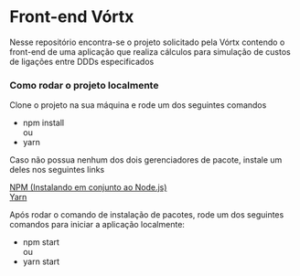 # Front-end Vórtx

<p>Nesse repositório encontra-se o projeto solicitado pela Vórtx contendo o front-end
de uma aplicação que realiza cálculos para simulação de custos de ligações entre DDDs
especificados<p>

### Como rodar o projeto localmente

<p>Clone o projeto na sua máquina e rode um dos seguintes comandos<p>

- npm install
<br/>ou<br/>
- yarn

<p> Caso não possua nenhum dos dois gerenciadores de pacote, instale um deles nos seguintes links<p>

<a target="_blank" href="https://nodejs.org/en/">NPM (Instalando em conjunto ao Node.js)</a>
<br />
<a target="_blank" href="https://yarnpkg.com/getting-started/install">Yarn</a>

<p>Após rodar o comando de instalação de pacotes, rode um dos seguintes comandos para iniciar a aplicação localmente:<p>

- npm start
<br/>ou<br/>
- yarn start
